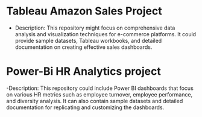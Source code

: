 # Tableau Amazon Sales Project
  - Description: This repository might focus on comprehensive data analysis and visualization techniques for e-commerce platforms. It could provide sample datasets, Tableau workbooks, and detailed documentation on creating effective sales dashboards.
# Power-Bi HR Analytics project
-Description: This repository could include Power BI dashboards that focus on various HR metrics such as employee turnover, employee performance, and diversity analysis. It can also contain sample datasets and detailed documentation for replicating and customizing the dashboards.
